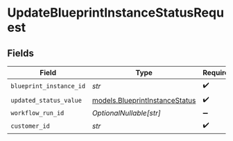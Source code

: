 # UpdateBlueprintInstanceStatusRequest


## Fields

| Field                                                                  | Type                                                                   | Required                                                               | Description                                                            |
| ---------------------------------------------------------------------- | ---------------------------------------------------------------------- | ---------------------------------------------------------------------- | ---------------------------------------------------------------------- |
| `blueprint_instance_id`                                                | *str*                                                                  | :heavy_check_mark:                                                     | N/A                                                                    |
| `updated_status_value`                                                 | [models.BlueprintInstanceStatus](../models/blueprintinstancestatus.md) | :heavy_check_mark:                                                     | BlueprintInstanceStatus                                                |
| `workflow_run_id`                                                      | *OptionalNullable[str]*                                                | :heavy_minus_sign:                                                     | N/A                                                                    |
| `customer_id`                                                          | *str*                                                                  | :heavy_check_mark:                                                     | Customer ID                                                            |